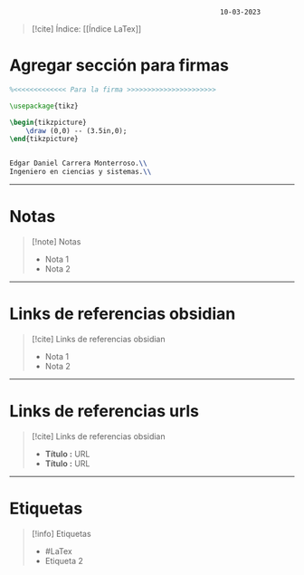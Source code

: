 														10-03-2023

>[!cite] Índice: [[Índice LaTex]]

# Agregar sección para firmas

```Latex
%<<<<<<<<<<<<< Para la firma >>>>>>>>>>>>>>>>>>>>>>

\usepackage{tikz}
```


```Latex
\begin{tikzpicture}
    \draw (0,0) -- (3.5in,0);
\end{tikzpicture}


Edgar Daniel Carrera Monterroso.\\
Ingeniero en ciencias y sistemas.\\
```


--------------------------------------------------

# Notas
> [!note]  Notas
> - Nota 1
> - Nota 2

--------------------------------------------------

# Links de referencias obsidian

> [!cite]  Links de referencias obsidian
> - Nota 1
> - Nota 2

--------------------------------------------------

# Links de referencias urls

> [!cite]  Links de referencias obsidian
> - __Título :__ URL
> - __Título :__ URL

--------------------------------------------------

# Etiquetas
> [!info] Etiquetas
> - #LaTex 
> - Etiqueta 2
